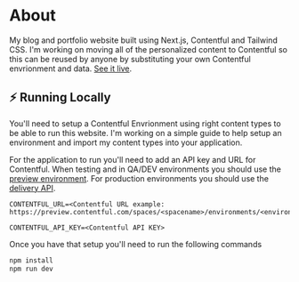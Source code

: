 # About

My blog and portfolio website built using Next.js, Contentful and Tailwind CSS. I'm working on moving all of the personalized content to Contentful so this can be reused by anyone by substituting your own Contentful envrionment and data. [See it live](https://www.willsaada.com/).

## :zap: Running Locally

You'll need to setup a Contentful Envrionment using right content types to be able to run this website. I'm working on a simple guide to help setup an environment and import my content types into your application.

For the application to run you'll need to add an API key and URL for Contentful. When testing and in QA/DEV environments you should use the [preview environment](https://www.contentful.com/developers/docs/references/content-preview-api/). For production environments you should use the [delivery API](https://www.contentful.com/developers/docs/references/content-delivery-api/).

```local
CONTENTFUL_URL=<Contentful URL example: https://preview.contentful.com/spaces/<spacename>/environments/<environment>>

CONTENTFUL_API_KEY=<Contentful API KEY>
```

Once you have that setup you'll need to run the following commands

```bash
npm install
npm run dev
```

